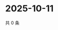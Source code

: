 # 2025-10-11

共 0 条

<!-- BEGIN ZHIHUQUESTIONS -->
<!-- 最后更新时间 Sat Oct 11 2025 08:48:18 GMT+0800 (China Standard Time) -->

<!-- END ZHIHUQUESTIONS -->
